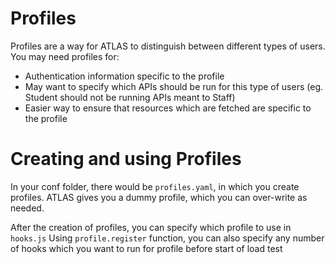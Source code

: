 Profiles
=====

Profiles are a way for ATLAS to distinguish between different types of users.
You may need profiles for:

- Authentication information specific to the profile
- May want to specify which APIs should be run for this type of users (eg. Student should not be running APIs meant to Staff)
- Easier way to ensure that resources which are fetched are specific to the profile


Creating and using Profiles
=======
In your conf folder, there would be `profiles.yaml`, in which you create profiles.
ATLAS gives you a dummy profile, which you can over-write as needed.


After the creation of profiles, you can specify which profile to use in `hooks.js`
Using `profile.register` function, you can also specify any number of hooks which you want to run for profile before start of load test
